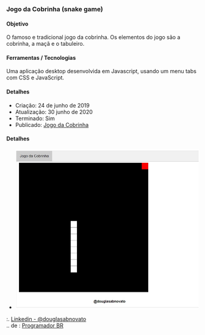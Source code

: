 ### Jogo da Cobrinha (snake game)

#### Objetivo

O famoso e tradicional jogo da cobrinha.
Os elementos do jogo são a cobrinha, a maçã e o tabuleiro.

#### Ferramentas / Tecnologias

Uma aplicação desktop desenvolvida em Javascript, usando um menu tabs com CSS e JavaScript.

#### Detalhes

- Criação: 24 de junho de 2019
- Atualização: 30 junho de 2020
- Terminado: Sim 
- Publicado: [Jogo da Cobrinha](https://douglasabnovato.github.io/snake-game/)

#### Detalhes

- ![Publica](/snake-game-1.jpg)

:. [Linkedin - @douglasabnovato](https://www.linkedin.com/in/douglasabnovato/)<br/>
.. de : [Programador BR](https://www.youtube.com/watch?v=Hua1OSXitdQ&list=WL&index=16&t=54s)
